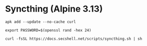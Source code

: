 # Syncthing (Alpine 3.13)

```shell
apk add --update --no-cache curl

export PASSWORD=$(openssl rand -hex 24)

curl -fsSL https://docs.secshell.net/scripts/syncthing.sh | sh
```
